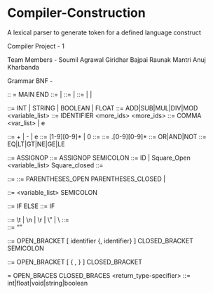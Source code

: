 # Compiler-Construction
A lexical parser to generate token for a defined language construct

Compiler Project - 1

Team Members - 
Soumil Agrawal
Giridhar Bajpai
Raunak Mantri
Anuj Kharbanda

Grammar BNF -

<mainFunction> :: = MAIN <compound-statement> END
<stmtsANDFunctions> ::= <stmtsORFunctions><stmsAndFunctions> | <stmtsORFunctions>
<stmtsORFunctions> ::= <stmt> | <func>
<stmt>::= <assignmentStmt> | <declarativeStmt> | <conditionalStmt>

<type-specifier> ::= INT | STRING | BOOLEAN | FLOAT
<operator> ::= ADD|SUB|MUL|DIV|MOD
<variable_list> ::= IDENTIFIER <more_ids> 
<more_ids> ::= COMMA <var_list> | e

<plusMinus> ::= + | - | e
<Number> ::= [1-9][0-9]* | 0
<integerLiteral> ::= <plusMinus> <Number> 
<floatingLiteral> ::= <integerLiteral> .[0-9][0-9]*
<logicalOperators> ::= OR|AND|NOT
<relationalOperators> ::= EQ|LT|GT|NE|GE|LE

<assignmentOperator> ::= ASSIGNOP
<assignmentStmt> ::=  <lhs> ASSIGNOP <rhs> SEMICOLON 
<lhs> ::=  ID | Square_Open <variable_list> Square_closed
<rhs> ::= <arithmeticExpression>

<arithmeticExpression>::= <arithmeticExpression> <operator> <arithmeticExpression> <arithmeticExpression>::=  PARENTHESES_OPEN <arithmeticExpression> PARENTHESES_CLOSED | <type-specifier>

<declarativeStmt> ::= <type-specifier> <variable_list> SEMICOLON

<conditionalStmt> ::= IF <booleanExpression> <stmt><otherStmts> ELSE <otherStmts>  <conditionalStmt> ::= IF <booleanExpression> <stmt><otherStmts>




<escapeSequence> ::= \t | \n | \r | \” | \\
<stringValue> ::=  
<stringLiteral> ::= “<stringValue>”



<func> ::= <identifier> OPEN_BRACKET [ identifier {, identifier} ] CLOSED_BRACKET SEMICOLON

<function-definition>::=
<return-type-specifier> <identifier> OPEN_BRACKET  [ <type-specifier> <identifier> { , <type-specifier> <identifier>  } ] CLOSED_BRACKET <compound-statement>

<compound-statement> = OPEN_BRACES <stmtsANDFunctions> CLOSED_BRACES 
<return_type-specifier> ::= int|float|void|string|boolean

